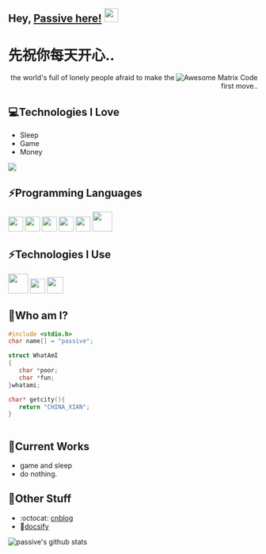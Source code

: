 ## Hey, [Passive here!](https://pass1ve.github.io/Docsify-Guide/#/)  <img src="https://media.giphy.com/media/hvRJCLFzcasrR4ia7z/giphy.gif" width="28px" height="28px">

<h1>先祝你每天开心..</h1> 

<img src = 'https://camo.githubusercontent.com/326bf4b3be140c276753fadb8cf3d3d240bbcc6535e61b32849b0f72f62495fe/68747470733a2f2f36342e6d656469612e74756d626c722e636f6d2f65316631633937313233616532313765623733313530306535303265303038332f74756d626c725f6e39647863696b6d4955317163397a667a6f375f72315f3235302e676966' alt = 'Awesome Matrix Code' align='right'/>

<!--[![cnblog](https://img.shields.io/badge/-haanyali-blue?style=flat-square&logo=Linkedin&logoColor=white&link=https://www.linkedin.com/in/haany-ali)](https://www.cnblogs.com/passive/) [![Gmail Badge](https://img.shields.io/badge/-asterp04@gmail.com-c14438?style=flat-square&logo=Gmail&logoColor=white&link=mailto:asterp04@gmail.com)](mailto:asterp04@gmail.com) [![Youtube Channel](https://img.shields.io/badge/-The%20Broke%20Coder-c14438?style=flat-square&logo=Youtube&link=https://www.youtube.com/channel/UCietjxpksncMdOUkycv5nqA)](https://www.youtube.com/channel/UCietjxpksncMdOUkycv5nqA)
<p align="left"> <img src="https://komarev.com/ghpvc/?username=MarikIshtar007" alt="MarikIshtar007" /> </p>-->

<div style="text-align: right">the world's full of lonely people afraid to make the first move.. </div>

## 💻Technologies I Love
* Sleep
* Game
* Money

<img src = "https://github-readme-stats.vercel.app/api/top-langs/?username=pass1ve&layout=compact">

## ⚡Programming Languages
<img src = 'https://github.com/puttyW/programming-languages-logos/blob/master/src/c/c.svg' width='30'/> <img src = 'https://github.com/puttyW/programming-languages-logos/blob/master/images/cpp.svg' width='30'/>  <img src = 'https://github.com/puttyW/programming-languages-logos/blob/master/images/html.svg' width='30'/> <img src='https://github.com/puttyW/programming-languages-logos/blob/master/images/java.svg' width='30'/> <img src = 'https://github.com/puttyW/programming-languages-logos/blob/master/images/js.svg' width='30'/> <img src = 'https://github.com/puttyW/programming-languages-logos/blob/master/images/php.svg' width='40'/>
 
 ## ⚡Technologies I Use
<img src = 'https://github.com/puttyW/programming-languages-logos/blob/master/images/android.svg' height='40'/>  <img src = 'https://github.com/puttyW/programming-languages-logos/blob/master/images/git.svg' width='30'/> <img src = 'https://github.com/puttyW/programming-languages-logos/blob/master/images/nodejs.svg' width='33'/> 
 ## 📝Who am I?
 ```C
#include <stdio.h>
char name[] = "passive";

struct WhatAmI
{
    char *poor;
    char *fun;
}whatami;

char* getcity(){
	return "CHINA_XIAN";
}
	
 ```
 
## 🤖Current Works
 * game and sleep
 * do nothing.
 
## 🏁Other Stuff
  - :octocat: [cnblog](https://www.cnblogs.com/passive/)
  - 🦮[docsify](https://pass1ve.github.io/Docsify-Guide/#/)

![passive's github stats](https://github-readme-stats.vercel.app/api?username=pass1ve&show_icons=true&hide=[%22issues%22])
 
